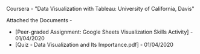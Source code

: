 Coursera - "Data Visualization with Tableau: University of California, Davis"

Attached the Documents -
  - [Peer-graded Assignment: Google Sheets Visualization Skills Activity] - 01/04/2020
  - [Quiz - Data Visualization and Its Importance.pdf] - 01/04/2020
